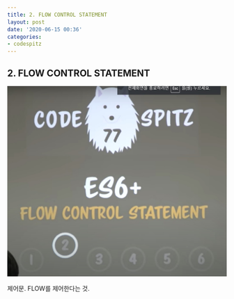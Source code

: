```yaml
---
title: 2. FLOW CONTROL STATEMENT
layout: post
date: '2020-06-15 00:36'
categories:
- codespitz
---
```


## 2. FLOW CONTROL STATEMENT

![](/static/img/codespitz/image16.jpg)

제어문. FLOW를 제어한다는 것.